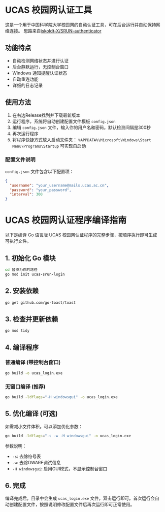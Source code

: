 # UCAS 校园网认证工具

这是一个用于中国科学院大学校园网的自动认证工具，可在后台运行并自动保持网络连接。
思路来自[iskoldt-X/SRUN-authenticator](https://github.com/coffeehat/BIT-srun-login-script)

## 功能特点

- 自动检测网络状态并进行认证
- 后台静默运行，无控制台窗口
- Windows 通知提醒认证状态
- 自动重连功能
- 详细的日志记录

## 使用方法

1. 在右边Release找到并下载最新版本
2. 运行程序，系统将自动创建配置文件模板 `config.json`
3. 编辑 `config.json` 文件，输入你的用户名和密码，默认检测间隔是300秒
4. 再次运行程序
5. 将程序快捷方式放入启动文件夹： ```%APPDATA%\Microsoft\Windows\Start Menu\Programs\Startup``` 可实现自启动

### 配置文件说明

`config.json` 文件包含以下配置项：

```json
{
  "username": "your_username@mails.ucas.ac.cn",
  "password": "your_password",
  "interval": 300
}
```
# UCAS 校园网认证程序编译指南

以下是编译 Go 语言版 UCAS 校园网认证程序的完整步骤，按顺序执行即可生成可执行文件。

## 1. 初始化 Go 模块

```bash
cd 替换为你的路径
go mod init ucas-srun-login
```

## 2. 安装依赖

```bash
go get github.com/go-toast/toast
```

## 3. 检查并更新依赖

```bash
go mod tidy
```

## 4. 编译程序

### 普通编译 (带控制台窗口)

```bash
go build -o ucas_login.exe
```

### 无窗口编译 (推荐)

```bash
go build -ldflags="-H windowsgui" -o ucas_login.exe
```

## 5. 优化编译 (可选)

如需减小文件体积，可以添加优化参数：

```bash
go build -ldflags="-s -w -H windowsgui" -o ucas_login.exe
```

参数说明：
- `-s`: 去除符号表
- `-w`: 去除DWARF调试信息
- `-H windowsgui`: 启用GUI模式，不显示控制台窗口

## 6. 完成

编译完成后，目录中会生成 `ucas_login.exe` 文件，双击运行即可。首次运行会自动创建配置文件，按照说明修改配置文件后再次运行即可正常使用。
